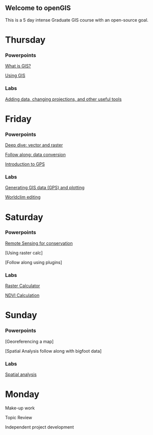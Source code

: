 ## Welcome to openGIS
This is a 5 day intense Graduate GIS course with an open-source goal.

# Thursday
### Powerpoints
[What is GIS?](1_What_is_GIS.pdf)

[Using GIS](2_Using_GIS.pdf)

### Labs
[Adding data, changing projections, and other useful tools](addingDataProjectionsGIStools.pdf)

# Friday
### Powerpoints

[Deep dive: vector and raster](Deep_dive_vector_raster.pdf)

[Follow along: data conversion](raster_vector_conversions.pdf)

[Introduction to GPS](3_GPS_RS.pdf)

### Labs
[Generating GIS data (GPS) and plotting](GPS_to_GIS.pdf)

[Worldclim editing](WorldClimCrop.pdf)

# Saturday
### Powerpoints
[Remote Sensing for conservation](RemoteSensing_conservation.pdf)

[Using raster calc]

[Follow along using plugins]

### Labs
[Raster Calculator](rasterCalcRS.pdf)

[NDVI Calculation](NDVI.pdf)

# Sunday
### Powerpoints
[Georeferencing a map]

[Spatial Analysis follow along with bigfoot data]

### Labs
[Spatial analysis](spatialAnalysis.pdf)

# Monday
Make-up work

Topic Review

Independent project development 



<!-- -->